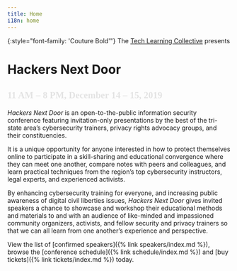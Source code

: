 ```yaml
---
title: Home
i18n: home
---
```


{:style="font-family: 'Couture Bold'"}
The [Tech Learning Collective](https://techlearningcollective.com/) presents

<h1>
    <span>Hackers</span>
    Next Door
</h1>

<h2 style="font-family: 'Couture Bold'; mix-blend-mode: difference; padding-top: 0;">11 AM &ndash; 8 PM, December 14 &ndash; 15, 2019</h2>

*Hackers Next Door* is an open-to-the-public information security conference featuring invitation-only presentations by the best of the tri-state area&rsquo;s cybersecurity trainers, privacy rights advocacy groups, and their constituencies.

It is a unique opportunity for anyone interested in how to protect themselves online to participate in a skill-sharing and educational convergence where they can meet one another, compare notes with peers and colleagues, and learn practical techniques from the region&rsquo;s top cybersecurity instructors, legal experts, and experienced activists.

By enhancing cybersecurity training for everyone, and increasing public awareness of digital civil liberties issues, *Hackers Next Door* gives invited speakers a chance to showcase and workshop their educational methods and materials to and with an audience of like-minded and impassioned community organizers, activists, and fellow security and privacy trainers so that we can all learn from one another&rsquo;s experience and perspective.

View the list of [confirmed speakers]({% link speakers/index.md %}), browse the [conference schedule]({% link schedule/index.md %}) and [buy tickets]({% link tickets/index.md %}) today.
